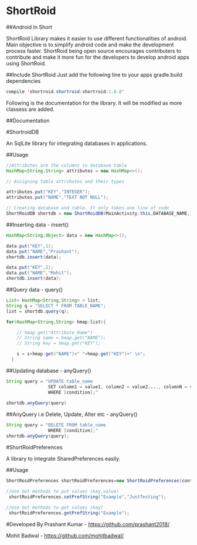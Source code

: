 # ShortRoid
##Android In Short

ShortRoid Library makes it easier to use different functionalities of android. Main objective is to simplify android code and make the development process faster.
ShortRoid being open source encourages contributers to contribute and make it more fun for the developers to develop android apps using ShortRoid.

##Include ShortRoid 
Just add the following line to your apps gradle.build dependencies

```java
compile 'shortroid.shortroid:shortroid:1.0.0'
```

Following is the documentation for the library. It will be modified as more classess are added.

##Documentation

#ShortroidDB

An SqlLite library for integrating databases in applications.

##Usage
```java
//Attributes are the columns in database table
HashMap<String,String> attributes = new HashMap<>();

// Assigning table attributes and their types

attributes.put("KEY","INTEGER");
attributes.put("NAME","TEXT NOT NULL");

// Creating database and table. It only takes one line of code
ShortRoidDB shortdb = new ShortRoidDB(MainActivity.this,DATABASE_NAME,1,TABLE_NAME,attributes);

```

##Inserting data - insert()
```java
HashMap<String,Object> data = new HashMap<>();

data.put("KEY",1);
data.put("NAME","Prashant");
shortdb.insert(data);

data.put("KEY",2);
data.put("NAME","Mohit");
shortdb.insert(data);
```
##Query data - query()
```java
List< HashMap<String,String> > list;
String q = "SELECT * FROM TABLE_NAME";
list = shortdb.query(q);

for(HashMap<String,String> hmap:list){

    // hmap.get("Attribute_Name")
    // String name = hmap.get("NAME");
    // String key = hmap.get("KEY");

    s = s+hmap.get("NAME")+" "+hmap.get("KEY")+" \n";
  }
```
 
##Updating database - anyQuery()

```java
String query = "UPDATE table_name
                SET column1 = value1, column2 = value2...., columnN = valueN
                WHERE [condition];"
                
shortdb.anyQuery(query)
```

##AnyQuery i.e Delete, Update, Alter etc - anyQuery()
```java
String query = "DELETE FROM table_name
                WHERE [condition];"
shortdb.anyQuery(query);

```

#ShortRoidPreferences

A library to integrate SharedPreferences easily.

##Usage

```java 
ShortRoidPreferences shortRoidPreferences=new ShortRoidPreferences(context);

//Use Set methods to put values (key,value)
 shortRoidPreferences.setPrefString("Example","JustTesting");
 
//Use Get methods to get values (key) 
 shortRoidPreferences.getPrefString("Example");
```

#Developed By
Prashant Kumar - https://github.com/prashant2018/ 

Mohit Badwal - https://github.com/mohitbadwal/
